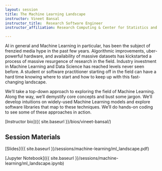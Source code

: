 ```yaml
---
layout: session
title: The Machine Learning Landscape
instructor: Vineet Bansal
instructor_title:  Research Software Engineer
instructor_affiliation: Research Computing & Center for Statistics and Machine Learning (CSML), Princeton University

---
```


AI in general and Machine Learning in particular, has been the subject of frenzied media hype in the past few years. Algorithmic improvements, uber-powerful hardware, and availability of massive datasets has kickstarted a process of massive resurgence of research in the field. Industry investment in Machine Learning and Data Science has reached levels never seen before. A student or software practitioner starting off in the field can have a hard time knowing where to start and how to keep up with this fast-changing landscape.

We’ll take a top-down approach to exploring the field of Machine Learning. Along the way, we’ll demystify core concepts and bust some jargon. We’ll develop intuitions on widely-used Machine Learning models and explore software libraries that map to these techniques. We’ll do hands-on coding to see some of these approaches in action.


[Instructor bio]({{ site.baseurl }}/bios/vineet-bansal/)

## Session Materials ##
[Slides]({{ site.baseurl }}/sessions/machine-learning/ml_landscape.pdf)

[Jupyter Notebook]({{ site.baseurl }}/sessions/machine-learning/ml_landscape.ipynb)